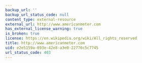```yaml
---
backup_url: ''
backup_url_status_code: null
content_type: external-resource
external_url: http://www.americanmeter.com
has_external_license_warning: true
is_broken: true
license: https://en.wikipedia.org/wiki/All_rights_reserved
title: http://www.americanmeter.com
uid: e2e5159a-693e-42e8-a3e0-22776c5c7745
url_status_code: 403
---
```

